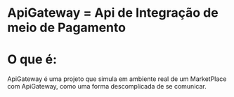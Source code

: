 # ApiGateway = Api de Integração de meio de Pagamento
# O que é:
ApiGateway é uma projeto que simula em ambiente real de um MarketPlace com ApiGateway, como uma forma descomplicada de se comunicar.
